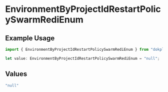 # EnvironmentByProjectIdRestartPolicySwarmRediEnum

## Example Usage

```typescript
import { EnvironmentByProjectIdRestartPolicySwarmRediEnum } from "dokploy-sdk/models/operations";

let value: EnvironmentByProjectIdRestartPolicySwarmRediEnum = "null";
```

## Values

```typescript
"null"
```